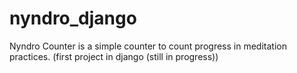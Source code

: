 # nyndro_django

Nyndro Counter is a simple counter to count progress in meditation practices.
(first project in django (still in progress))
